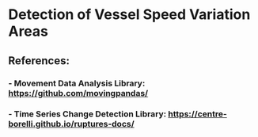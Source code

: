 # Detection of Vessel Speed Variation Areas
## References:
### - Movement Data Analysis Library: https://github.com/movingpandas/
### - Time Series Change Detection Library: https://centre-borelli.github.io/ruptures-docs/
